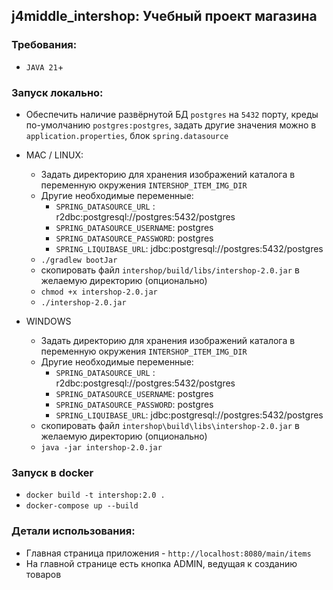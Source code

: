 ## j4middle_intershop: Учебный проект магазина

### Требования:
- `JAVA 21`+

### Запуск локально:
- Обеспечить наличие развёрнутой БД `postgres` на `5432` порту, креды по-умолчанию `postgres:postgres`, задать другие значения можно в `application.properties`, блок `spring.datasource`
- MAC / LINUX:
    - Задать директорию для хранения изображений каталога в переменную окружения `INTERSHOP_ITEM_IMG_DIR`
    - Другие необходимые переменные:
      - `SPRING_DATASOURCE_URL` : r2dbc:postgresql://postgres:5432/postgres
      - `SPRING_DATASOURCE_USERNAME`: postgres
      - `SPRING_DATASOURCE_PASSWORD`: postgres
      - `SPRING_LIQUIBASE_URL`: jdbc:postgresql://postgres:5432/postgres
    - `./gradlew bootJar`
    - скопировать файл `intershop/build/libs/intershop-2.0.jar` в желаемую директорию (опционально)
    - `chmod +x intershop-2.0.jar`
    - `./intershop-2.0.jar`

-  WINDOWS
    - Задать директорию для хранения изображений каталога в переменную окружения `INTERSHOP_ITEM_IMG_DIR`
    - Другие необходимые переменные:
        - `SPRING_DATASOURCE_URL` : r2dbc:postgresql://postgres:5432/postgres
        - `SPRING_DATASOURCE_USERNAME`: postgres
        - `SPRING_DATASOURCE_PASSWORD`: postgres
        - `SPRING_LIQUIBASE_URL`: jdbc:postgresql://postgres:5432/postgres
    - скопировать файл `intershop\build\libs\intershop-2.0.jar` в желаемую директорию (опционально) 
    - `java -jar intershop-2.0.jar`

### Запуск в docker
- `docker build -t intershop:2.0 .`
- `docker-compose up --build`

### Детали использования: 
- Главная страница приложения - `http://localhost:8080/main/items`
- На главной странице есть кнопка ADMIN, ведущая к созданию товаров